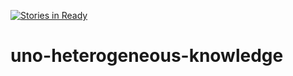 [![Stories in Ready](https://badge.waffle.io/mikevo/uno-heterogeneous-knowledge.png?label=ready&title=Ready)](https://waffle.io/mikevo/uno-heterogeneous-knowledge)
# uno-heterogeneous-knowledge
